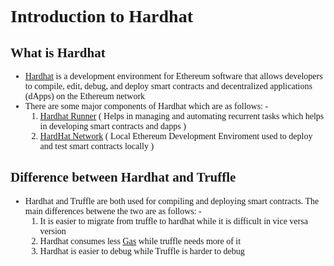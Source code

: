 <div style="font-family: 'Times New Roman'">
<h1>Introduction to Hardhat</h1>

<h2>What is Hardhat</h2>
<ul>
    <li><a href="https://hardhat.org/">Hardhat</a> is a development environment for Ethereum software that allows developers to compile, edit, debug, and deploy smart contracts and decentralized applications (dApps) on the Ethereum network</li>
    <li>There are some major components of Hardhat which are as follows: -
        <ol>
            <li><a href="https://hardhat.org/hardhat-runner/docs/getting-started#overview">Hardhat Runner</a> ( Helps in managing and automating recurrent tasks which helps in developing smart contracts and dapps )</li>
            <li><a href="https://hardhat.org/hardhat-network/docs/overview">HardHat Network</a> ( Local Ethereum Development Enviroment used to deploy and test smart contracts locally ) </li>
        </ol>
    </li>
</ul>

<h2>Difference between Hardhat and Truffle</h2>
<ul>
    <li>Hardhat and Truffle are both used for compiling and deploying smart contracts. The main differences betwene the two are as follows: -
        <ol>
            <li>It is easier to migrate from truffle to hardhat while it is difficult in vice versa version</li>
            <li>Hardhat consumes less <a href="https://www.kraken.com/learn/what-is-a-blockchain-gas-fee">Gas</a> while truffle needs more of it</li>
            <li>Hardhat is easier to debug while Truffle is harder to debug</li>
        </ol>
    </li>
</ul>
</div>